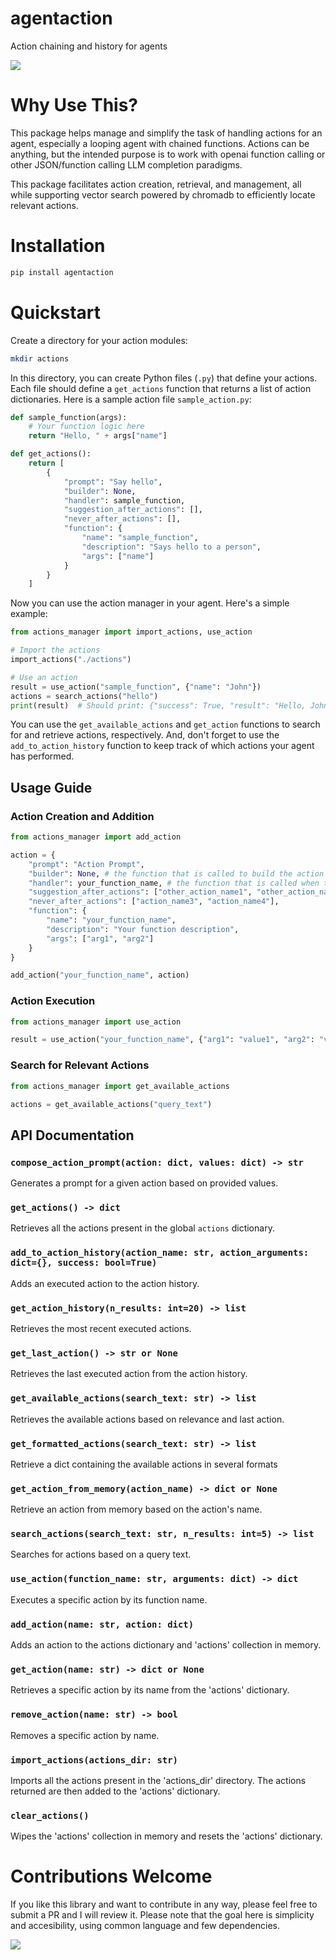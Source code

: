 # agentaction <a href="https://discord.gg/qetWd7J9De"><img style="float: right" src="https://dcbadge.vercel.app/api/server/qetWd7J9De" alt=""></a>

Action chaining and history for agents

<img src="resources/image.jpg">

# Why Use This?
This package helps manage and simplify the task of handling actions for an agent, especially a looping agent with chained functions. Actions can be anything, but the intended purpose is to work with openai function calling or other JSON/function calling LLM completion paradigms.

This package facilitates action creation, retrieval, and management, all while supporting vector search powered by chromadb to efficiently locate relevant actions.

# Installation

```bash
pip install agentaction
```

# Quickstart

Create a directory for your action modules:

```bash
mkdir actions
```

In this directory, you can create Python files (`.py`) that define your actions. Each file should define a `get_actions` function that returns a list of action dictionaries. Here is a sample action file `sample_action.py`:

```python
def sample_function(args):
    # Your function logic here
    return "Hello, " + args["name"]

def get_actions():
    return [
        {
            "prompt": "Say hello",
            "builder": None,
            "handler": sample_function,
            "suggestion_after_actions": [],
            "never_after_actions": [],
            "function": {
                "name": "sample_function",
                "description": "Says hello to a person",
                "args": ["name"]
            }
        }
    ]
```

Now you can use the action manager in your agent. Here's a simple example:

```python
from actions_manager import import_actions, use_action

# Import the actions
import_actions("./actions")

# Use an action
result = use_action("sample_function", {"name": "John"})
actions = search_actions("hello")
print(result)  # Should print: {"success": True, "result": "Hello, John"}
```

You can use the `get_available_actions` and `get_action` functions to search for and retrieve actions, respectively. And, don't forget to use the `add_to_action_history` function to keep track of which actions your agent has performed.

## Usage Guide

### Action Creation and Addition
```python
from actions_manager import add_action

action = {
    "prompt": "Action Prompt",
    "builder": None, # the function that is called to build the action prompt
    "handler": your_function_name, # the function that is called when the action is executed
    "suggestion_after_actions": ["other_action_name1", "other_action_name2"],
    "never_after_actions": ["action_name3", "action_name4"],
    "function": {
        "name": "your_function_name",
        "description": "Your function description",
        "args": ["arg1", "arg2"]
    }
}

add_action("your_function_name", action)
```

### Action Execution
```python
from actions_manager import use_action

result = use_action("your_function_name", {"arg1": "value1", "arg2": "value2"})
```

### Search for Relevant Actions
```python
from actions_manager import get_available_actions

actions = get_available_actions("query_text")
```

## API Documentation

### `compose_action_prompt(action: dict, values: dict) -> str`
Generates a prompt for a given action based on provided values.

### `get_actions() -> dict`
Retrieves all the actions present in the global `actions` dictionary.

### `add_to_action_history(action_name: str, action_arguments: dict={}, success: bool=True)`
Adds an executed action to the action history.

### `get_action_history(n_results: int=20) -> list`
Retrieves the most recent executed actions.

### `get_last_action() -> str or None`
Retrieves the last executed action from the action history.

### `get_available_actions(search_text: str) -> list`
Retrieves the available actions based on relevance and last action.

### `get_formatted_actions(search_text: str) -> list`
Retrieve a dict containing the available actions in several formats

### `get_action_from_memory(action_name) -> dict or None`
Retrieve an action from memory based on the action's name.
### `search_actions(search_text: str, n_results: int=5) -> list`
Searches for actions based on a query text.

### `use_action(function_name: str, arguments: dict) -> dict`
Executes a specific action by its function name.

### `add_action(name: str, action: dict)`
Adds an action to the actions dictionary and 'actions' collection in memory.

### `get_action(name: str) -> dict or None`
Retrieves a specific action by its name from the 'actions' dictionary.

### `remove_action(name: str) -> bool`
Removes a specific action by name.

### `import_actions(actions_dir: str)`
Imports all the actions present in the 'actions_dir' directory. The actions returned are then added to the 'actions' dictionary.

### `clear_actions()`
Wipes the 'actions' collection in memory and resets the 'actions' dictionary.


# Contributions Welcome

If you like this library and want to contribute in any way, please feel free to submit a PR and I will review it. Please note that the goal here is simplicity and accesibility, using common language and few dependencies.

<img src="resources/youcreatethefuture.jpg">
